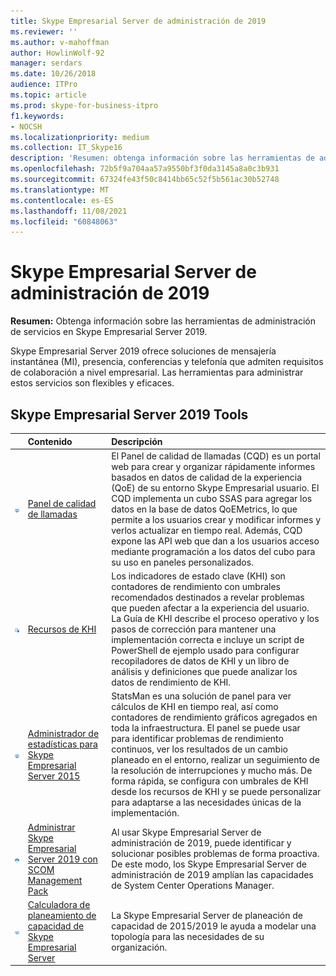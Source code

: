 ```yaml
---
title: Skype Empresarial Server de administración de 2019
ms.reviewer: ''
ms.author: v-mahoffman
author: HowlinWolf-92
manager: serdars
ms.date: 10/26/2018
audience: ITPro
ms.topic: article
ms.prod: skype-for-business-itpro
f1.keywords:
- NOCSH
ms.localizationpriority: medium
ms.collection: IT_Skype16
description: 'Resumen: obtenga información sobre las herramientas de administración de servicios en Skype Empresarial Server 2019.'
ms.openlocfilehash: 72b5f9a704aa57a9550bf3f0da3145a8a0c3b931
ms.sourcegitcommit: 67324fe43f50c8414bb65c52f5b561ac30b52748
ms.translationtype: MT
ms.contentlocale: es-ES
ms.lasthandoff: 11/08/2021
ms.locfileid: "60848063"
---
```

# <a name="skype-for-business-server-2019-management-tools"></a>Skype Empresarial Server de administración de 2019
 
**Resumen:** Obtenga información sobre las herramientas de administración de servicios en Skype Empresarial Server 2019.
  
Skype Empresarial Server 2019 ofrece soluciones de mensajería instantánea (MI), presencia, conferencias y telefonía que admiten requisitos de colaboración a nivel empresarial. Las herramientas para administrar estos servicios son flexibles y eficaces.
  
## <a name="skype-for-business-server-2019-tools"></a>Skype Empresarial Server 2019 Tools

|&nbsp;|Contenido|Descripción|
|:-----|:-----|:-----|
|![icono del panel.](../SfbServer/media/144fef0b-3ff0-4298-8b03-978bda9e923b.png)|[Panel de calidad de llamadas](../SfbServer/management-tools/call-quality-dashboard/call-quality-dashboard.md)  |El Panel de calidad de llamadas (CQD) es un portal web para crear y organizar rápidamente informes basados en datos de calidad de la experiencia (QoE) de su entorno Skype Empresarial usuario. El CQD implementa un cubo SSAS para agregar los datos en la base de datos QoEMetrics, lo que permite a los usuarios crear y modificar informes y verlos actualizar en tiempo real. Además, CQD expone las API web que dan a los usuarios acceso mediante programación a los datos del cubo para su uso en paneles personalizados.   |
|![icono de KHI.](../SfbServer/media/8759b767-b689-4a95-94a5-5b27c5688688.png)|[Recursos de KHI](https://www.microsoft.com/download/details.aspx?id=57519)  |Los indicadores de estado clave (KHI) son contadores de rendimiento con umbrales recomendados destinados a revelar problemas que pueden afectar a la experiencia del usuario. La Guía de KHI describe el proceso operativo y los pasos de corrección para mantener una implementación correcta e incluye un script de PowerShell de ejemplo usado para configurar recopiladores de datos de KHI y un libro de análisis y definiciones que puede analizar los datos de rendimiento de KHI.   |
|![icono del panel.](../SfbServer/media/144fef0b-3ff0-4298-8b03-978bda9e923b.png)|[Administrador de estadísticas para Skype Empresarial Server 2015](../SfbServer/management-tools/statistics-manager/statistics-manager.md)  |StatsMan es una solución de panel para ver cálculos de KHI en tiempo real, así como contadores de rendimiento gráficos agregados en toda la infraestructura. El panel se puede usar para identificar problemas de rendimiento continuos, ver los resultados de un cambio planeado en el entorno, realizar un seguimiento de la resolución de interrupciones y mucho más. De forma rápida, se configura con umbrales de KHI desde los recursos de KHI y se puede personalizar para adaptarse a las necesidades únicas de la implementación.   |
|![Icono SCOM.](../SfbServer/media/3a7601cb-dd2f-4606-8a3b-07c7abdc091a.png)|[Administrar Skype Empresarial Server 2019 con SCOM Management Pack](tools/scom-management-pack-use-2019.md)  |Al usar Skype Empresarial Server de administración de 2019, puede identificar y solucionar posibles problemas de forma proactiva. De este modo, los Skype Empresarial Server de administración de 2019 amplían las capacidades de System Center Operations Manager.   |
|![icono del panel.](../SfbServer/media/144fef0b-3ff0-4298-8b03-978bda9e923b.png)|[Calculadora de planeamiento de capacidad de Skype Empresarial Server](../SfbServer/management-tools/capacity-planning-calculator.md)  |La Skype Empresarial Server de planeación de capacidad de 2015/2019 le ayuda a modelar una topología para las necesidades de su organización.   |


